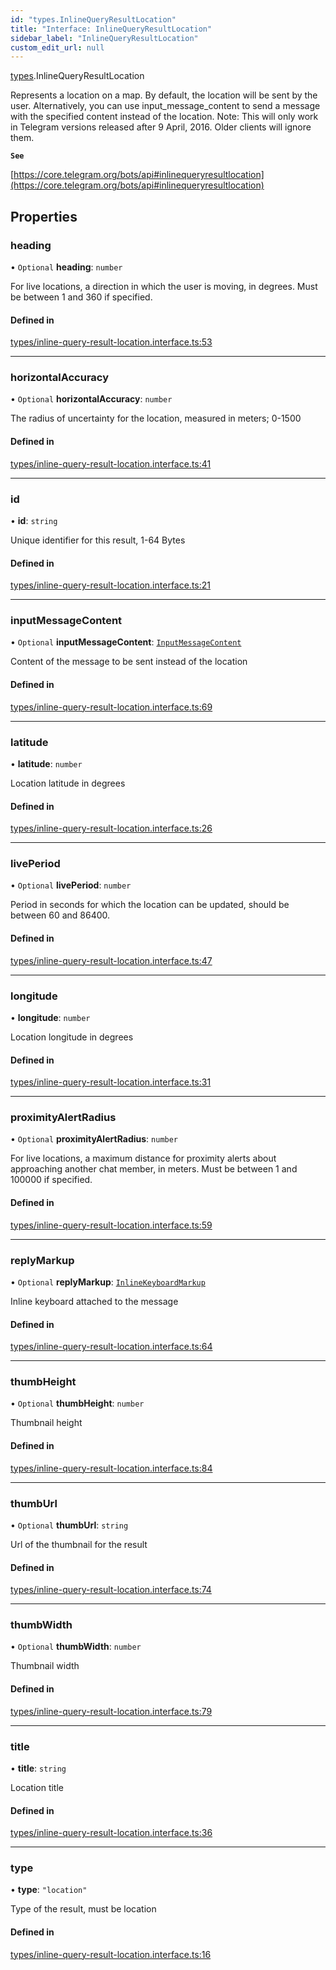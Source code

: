 ```yaml
---
id: "types.InlineQueryResultLocation"
title: "Interface: InlineQueryResultLocation"
sidebar_label: "InlineQueryResultLocation"
custom_edit_url: null
---
```


[types](../modules/types.md).InlineQueryResultLocation

Represents a location on a map. By default, the location will be sent by the
user. Alternatively, you can use input_message_content to send a message with
the specified content instead of the location.
Note: This will only work in Telegram versions released after 9 April, 2016.
Older clients will ignore them.

**`See`**

[https://core.telegram.org/bots/api#inlinequeryresultlocation](https://core.telegram.org/bots/api#inlinequeryresultlocation)

## Properties

### heading

• `Optional` **heading**: `number`

For live locations, a direction in which the user is moving, in degrees. Must
be between 1 and 360 if specified.

#### Defined in

[types/inline-query-result-location.interface.ts:53](https://github.com/DeityLamb/telegramjs/blob/32b4cca/packages/common/lib/interfaces/types/inline-query-result-location.interface.ts#L53)

___

### horizontalAccuracy

• `Optional` **horizontalAccuracy**: `number`

The radius of uncertainty for the location, measured in meters; 0-1500

#### Defined in

[types/inline-query-result-location.interface.ts:41](https://github.com/DeityLamb/telegramjs/blob/32b4cca/packages/common/lib/interfaces/types/inline-query-result-location.interface.ts#L41)

___

### id

• **id**: `string`

Unique identifier for this result, 1-64 Bytes

#### Defined in

[types/inline-query-result-location.interface.ts:21](https://github.com/DeityLamb/telegramjs/blob/32b4cca/packages/common/lib/interfaces/types/inline-query-result-location.interface.ts#L21)

___

### inputMessageContent

• `Optional` **inputMessageContent**: [`InputMessageContent`](../modules/types.md#inputmessagecontent)

Content of the message to be sent instead of the location

#### Defined in

[types/inline-query-result-location.interface.ts:69](https://github.com/DeityLamb/telegramjs/blob/32b4cca/packages/common/lib/interfaces/types/inline-query-result-location.interface.ts#L69)

___

### latitude

• **latitude**: `number`

Location latitude in degrees

#### Defined in

[types/inline-query-result-location.interface.ts:26](https://github.com/DeityLamb/telegramjs/blob/32b4cca/packages/common/lib/interfaces/types/inline-query-result-location.interface.ts#L26)

___

### livePeriod

• `Optional` **livePeriod**: `number`

Period in seconds for which the location can be updated, should be between 60
and 86400.

#### Defined in

[types/inline-query-result-location.interface.ts:47](https://github.com/DeityLamb/telegramjs/blob/32b4cca/packages/common/lib/interfaces/types/inline-query-result-location.interface.ts#L47)

___

### longitude

• **longitude**: `number`

Location longitude in degrees

#### Defined in

[types/inline-query-result-location.interface.ts:31](https://github.com/DeityLamb/telegramjs/blob/32b4cca/packages/common/lib/interfaces/types/inline-query-result-location.interface.ts#L31)

___

### proximityAlertRadius

• `Optional` **proximityAlertRadius**: `number`

For live locations, a maximum distance for proximity alerts about approaching
another chat member, in meters. Must be between 1 and 100000 if specified.

#### Defined in

[types/inline-query-result-location.interface.ts:59](https://github.com/DeityLamb/telegramjs/blob/32b4cca/packages/common/lib/interfaces/types/inline-query-result-location.interface.ts#L59)

___

### replyMarkup

• `Optional` **replyMarkup**: [`InlineKeyboardMarkup`](types.InlineKeyboardMarkup.md)

Inline keyboard attached to the message

#### Defined in

[types/inline-query-result-location.interface.ts:64](https://github.com/DeityLamb/telegramjs/blob/32b4cca/packages/common/lib/interfaces/types/inline-query-result-location.interface.ts#L64)

___

### thumbHeight

• `Optional` **thumbHeight**: `number`

Thumbnail height

#### Defined in

[types/inline-query-result-location.interface.ts:84](https://github.com/DeityLamb/telegramjs/blob/32b4cca/packages/common/lib/interfaces/types/inline-query-result-location.interface.ts#L84)

___

### thumbUrl

• `Optional` **thumbUrl**: `string`

Url of the thumbnail for the result

#### Defined in

[types/inline-query-result-location.interface.ts:74](https://github.com/DeityLamb/telegramjs/blob/32b4cca/packages/common/lib/interfaces/types/inline-query-result-location.interface.ts#L74)

___

### thumbWidth

• `Optional` **thumbWidth**: `number`

Thumbnail width

#### Defined in

[types/inline-query-result-location.interface.ts:79](https://github.com/DeityLamb/telegramjs/blob/32b4cca/packages/common/lib/interfaces/types/inline-query-result-location.interface.ts#L79)

___

### title

• **title**: `string`

Location title

#### Defined in

[types/inline-query-result-location.interface.ts:36](https://github.com/DeityLamb/telegramjs/blob/32b4cca/packages/common/lib/interfaces/types/inline-query-result-location.interface.ts#L36)

___

### type

• **type**: ``"location"``

Type of the result, must be location

#### Defined in

[types/inline-query-result-location.interface.ts:16](https://github.com/DeityLamb/telegramjs/blob/32b4cca/packages/common/lib/interfaces/types/inline-query-result-location.interface.ts#L16)
